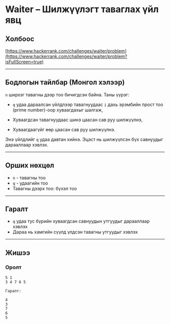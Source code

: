 # Waiter – Шилжүүлэгт таваглах үйл явц

## Холбоос

[https://www.hackerrank.com/challenges/waiter/problem](https://www.hackerrank.com/challenges/waiter/problem?isFullScreen=true)

---

## Бодлогын тайлбар (Монгол хэлээр)

`n` ширхэг тавагны дээр тоо бичигдсэн байна. Таны үүрэг:

- `q` удаа дараалсан үйлдлээр тавагнуудаас `i` дахь эрэмбийн прост тоо (prime number)-оор хуваагдахыг шалгаж,

- Хуваагдсан тавагнуудаас шинэ цаасан сав руу шилжүүлнэ,

- Хуваагдаагүйг өөр цаасан сав руу шилжүүлнэ.

Энэ үйлдлийг `q` удаа давтан хийнэ. Эцэст нь шилжүүлсэн бүх савнуудыг дарааллаар хэвлэх.

---

## Орших нөхцөл

- `n` - тавагны тоо
- `q` - удаагийн тоо
- Тавагны дээрх тоо: бүхэл тоо

---

## Гаралт

- `q` удаа тус бүрийн хуваагдсан савнуудын утгуудыг дарааллаар хэвлэх
- Дараа нь хамгийн сүүлд үлдсэн тавагны утгуудыг хэвлэх

---

## Жишээ

### Оролт

```plaintext
5 1
3 4 7 6 5

Гаралт:

4
3
7
6
5
